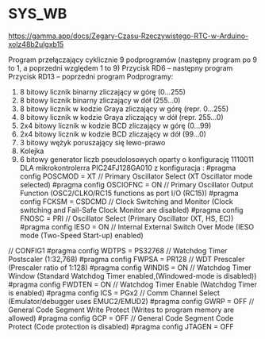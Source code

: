 # SYS_WB
https://gamma.app/docs/Zegary-Czasu-Rzeczywistego-RTC-w-Arduino-xolz48b2ulgxb15



Program przełączający cyklicznie 9 podprogramów (następny program po 9 to 1, a poprzedni
względem 1 to 9)
Przycisk RD6 – następny program
Przycisk RD13 – poprzedni program
Podprogramy:
1. 8 bitowy licznik binarny zliczający w górę (0…255)
2. 8 bitowy licznik binarny zliczający w dół (255…0)
3. 8 bitowy licznik w kodzie Graya zliczający w górę (repr. 0…255)
4. 8 bitowy licznik w kodzie Graya zliczający w dół (repr. 255…0)
5. 2x4 bitowy licznik w kodzie BCD zliczający w górę (0…99)
6. 2x4 bitowy licznik w kodzie BCD zliczający w dół (99…0)
7. 3 bitowy wężyk poruszający się lewo-prawo
8. Kolejka
9. 6 bitowy generator liczb pseudolosowych oparty o konfigurację 1110011     DLA mikrokontrolerra PIC24FJ128GA010 z konfiguracja :  #pragma config POSCMOD = XT             // Primary Oscillator Select (XT Oscillator mode selected)
#pragma config OSCIOFNC = ON            // Primary Oscillator Output Function (OSC2/CLKO/RC15 functions as port I/O (RC15))
#pragma config FCKSM = CSDCMD           // Clock Switching and Monitor (Clock switching and Fail-Safe Clock Monitor are disabled)
#pragma config FNOSC = PRI              // Oscillator Select (Primary Oscillator (XT, HS, EC))
#pragma config IESO = ON                // Internal External Switch Over Mode (IESO mode (Two-Speed Start-up) enabled)

// CONFIG1
#pragma config WDTPS = PS32768          // Watchdog Timer Postscaler (1:32,768)
#pragma config FWPSA = PR128            // WDT Prescaler (Prescaler ratio of 1:128)
#pragma config WINDIS = ON              // Watchdog Timer Window (Standard Watchdog Timer enabled,(Windowed-mode is disabled))
#pragma config FWDTEN = ON              // Watchdog Timer Enable (Watchdog Timer is enabled)
#pragma config ICS = PGx2               // Comm Channel Select (Emulator/debugger uses EMUC2/EMUD2)
#pragma config GWRP = OFF               // General Code Segment Write Protect (Writes to program memory are allowed)
#pragma config GCP = OFF                // General Code Segment Code Protect (Code protection is disabled)
#pragma config JTAGEN = OFF     




